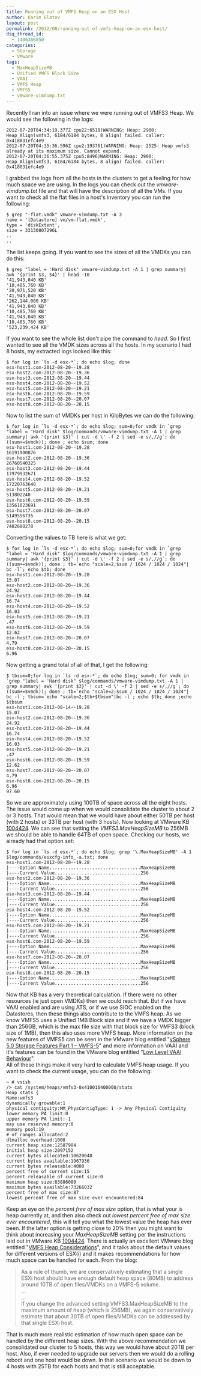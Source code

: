 ```yaml
---
title: Running out of VMFS Heap on an ESX Host
author: Karim Elatov
layout: post
permalink: /2012/08/running-out-of-vmfs-heap-on-an-esx-host/
dsq_thread_id:
  - 1406386850
categories:
  - Storage
  - VMware
tags:
  - MaxHeapSizeMB
  - Unified VMFS Block Size
  - VAAI
  - VMFS Heap
  - VMFS5
  - vmware-vimdump.txt
---
```

Recently I ran into an issue where we were running out of VMFS3 Heap. We would see the following in the logs:

	  
	2012-07-20T04:34:19.377Z cpu22:6518)WARNING: Heap: 2900: Heap_Align(vmfs3, 6184/6184 bytes, 8 align) failed. caller: 0x418031efc4e9  
	2012-07-20T04:35:36.596Z cpu2:193761)WARNING: Heap: 2525: Heap vmfs3 already at its maximum size. Cannot expand.  
	2012-07-20T04:36:55.375Z cpu5:8496)WARNING: Heap: 2900: Heap_Align(vmfs3, 6184/6184 bytes, 8 align) failed. caller: 0x418031efc4e9  
	

I grabbed the logs from all the hosts in the clusters to get a feeling for how much space we are using. In the logs you can check out the *vmware-vimdump.txt* file and that will have the description of all the VMs. If you want to check all the flat files in a host's inventory you can run the following:

	  
	$ grep "-flat.vmdk" vmware-vimdump.txt -A 3  
	name = '[Datastore] vm/vm-flat.vmdk',  
	type = 'diskExtent',  
	size = 33130807296L  
	..  
	..  
	

The list keeps going. If you want to see the sizes of all the VMDKs you can do this:

	  
	$ grep "label = 'Hard disk" vmware-vimdump.txt -A 1 | grep summary| awk '{print $3, $4}' | head -10  
	'41,943,040 KB'  
	'10,485,760 KB'  
	'20,971,520 KB'  
	'41,943,040 KB'  
	'262,144,000 KB'  
	'41,943,040 KB'  
	'10,485,760 KB'  
	'41,943,040 KB'  
	'10,485,760 KB'  
	'523,239,424 KB'  
	

If you want to see the whole list don't pipe the command to *head*. So I first wanted to see all the VMDK sizes across all the hosts. In my scenario I had 8 hosts, my extracted logs looked like this:

	  
	$ for log in `ls -d esx-*`; do echo $log; done  
	esx-host1.com-2012-08-20--19.28  
	esx-host2.com-2012-08-20--19.36  
	esx-host3.com-2012-08-20--19.44  
	esx-host4.com-2012-08-20--19.52  
	esx-host5.com-2012-08-20--19.21  
	esx-host6.com-2012-08-20--19.59  
	esx-host7.com-2012-08-20--20.07  
	esx-host8.com-2012-08-20--20.15  
	

Now to list the sum of VMDKs per host in KiloBytes we can do the following:

	  
	$ for log in `ls -d esx-*`; do echo $log; sum=0;for vmdk in `grep "label = 'Hard disk" $log/commands/vmware-vimdump.txt -A 1 | grep summary| awk '{print $3}' | cut -d \' -f 2 | sed -e s/,//g`; do ((sum+=$vmdk)); done ; echo $sum; done  
	esx-host1.com-2012-08-20--19.28  
	16191900876  
	esx-host2.com-2012-08-20--19.36  
	26760540325  
	esx-host3.com-2012-08-20--19.44  
	17979932671  
	esx-host4.com-2012-08-20--19.52  
	17220763648  
	esx-host5.com-2012-08-20--19.21  
	513802240  
	esx-host6.com-2012-08-20--19.59  
	13561023691  
	esx-host7.com-2012-08-20--20.07  
	5149556735  
	esx-host8.com-2012-08-20--20.15  
	7482680278  
	

Converting the values to TB here is what we get:

	  
	$ for log in `ls -d esx-*`; do echo $log; sum=0;for vmdk in `grep "label = 'Hard disk" $log/commands/vmware-vimdump.txt -A 1 | grep summary| awk '{print $3}' | cut -d \' -f 2 | sed -e s/,//g`; do ((sum+=$vmdk)); done ; tb=`echo "scale=2;$sum / 1024 / 1024 / 1024"| bc -l`; echo $tb; done  
	esx-host1.com-2012-08-20--19.28  
	15.07  
	esx-host2.com-2012-08-20--19.36  
	24.92  
	esx-host3.com-2012-08-20--19.44  
	16.74  
	esx-host4.com-2012-08-20--19.52  
	16.03  
	esx-host5.com-2012-08-20--19.21  
	.47  
	esx-host6.com-2012-08-20--19.59  
	12.62  
	esx-host7.com-2012-08-20--20.07  
	4.79  
	esx-host8.com-2012-08-20--20.15  
	6.96  
	

Now getting a grand total of all of that, I get the following:

	  
	$ tbsum=0;for log in `ls -d esx-*`; do echo $log; sum=0; for vmdk in `grep "label = 'Hard disk" $log/commands/vmware-vimdump.txt -A 1 | grep summary| awk '{print $3}' | cut -d \' -f 2 | sed -e s/,//g`; do ((sum+=$vmdk)); done ; tb=`echo "scale=2;$sum / 1024 / 1024 / 1024"| bc -l`; tbsum=`echo "scale=2;$tb+$tbsum"|bc -l`; echo $tb; done ;echo $tbsum  
	esx-host1.com-2012-08-14--19.28  
	15.07  
	esx-host2.com-2012-08-20--19.36  
	24.92  
	esx-host3.com-2012-08-20--19.44  
	16.74  
	esx-host4.com-2012-08-20--19.52  
	16.03  
	esx-host5.com-2012-08-20--19.21  
	.47  
	esx-host6.com-2012-08-20--19.59  
	12.62  
	esx-host7.com-2012-08-20--20.07  
	4.79  
	esx-host8.com-2012-08-20--20.15  
	6.96  
	97.60  
	

So we are approximately using 100TB of space across all the eight hosts. The issue would come up when we would consolidate the cluster to about 2 or 3 hosts. That would mean that we would have about either 50TB per host (with 2 hosts) or 33TB per host (with 3 hosts). Now looking at VMware KB <a href="http://kb.vmware.com/kb/1004424" onclick="javascript:_gaq.push(['_trackEvent','outbound-article','http://kb.vmware.com/kb/1004424']);">1004424</a>. We can see that setting the *VMFS3.MaxHeapSizeMB* to 256MB we should be able to handle 64TB of open space. Checking our hosts, we already had that option set:

	  
	$ for log in `ls -d esx-*`; do echo $log; grep '\.MaxHeapSizeMB' -A 1 $log/commands/esxcfg-info_-a.txt; done  
	esx-host1.com-2012-08-20--19.28  
	|----Option Name..................................MaxHeapSizeMB  
	|----Current Value................................256  
	esx-host2.com-2012-08-20--19.36  
	|----Option Name..................................MaxHeapSizeMB  
	|----Current Value................................256  
	esx-host3.com-2012-08-20--19.44  
	|----Option Name..................................MaxHeapSizeMB  
	|----Current Value................................256  
	esx-host4.com-2012-08-20--19.52  
	|----Option Name..................................MaxHeapSizeMB  
	|----Current Value................................256  
	esx-host5.com-2012-08-20--19.21  
	|----Option Name..................................MaxHeapSizeMB  
	|----Current Value................................256  
	esx-host6.com-2012-08-20--19.59  
	|----Option Name..................................MaxHeapSizeMB  
	|----Current Value................................256  
	esx-host7.com-2012-08-20--20.07  
	|----Option Name..................................MaxHeapSizeMB  
	|----Current Value................................256  
	esx-host8.com-2012-08-20--20.15  
	|----Option Name..................................MaxHeapSizeMB  
	|----Current Value................................256  
	

Now that KB has a very theoretical calculation. If there were no other resources (ie just open VMDKs) then we could reach that. But if we have VAAI enabled and are using ATS, or if we use SIOC enabled on the Datastores, then these things also contribute to the VMFS heap. As we know VMFS5 uses a Unified 1MB Block size and if we have a VMDK bigger than 256GB, which is the max file size with that block size for VMFS3 (block size of 1MB), then this also uses more VMFS heap. More information on the new features of VMFS5 can be seen in the VMware blog entitled "<a href="http://blogs.vmware.com/vsphere/2011/07/new-vsphere-50-storage-features-part-1-vmfs-5.html" onclick="javascript:_gaq.push(['_trackEvent','outbound-article','http://blogs.vmware.com/vsphere/2011/07/new-vsphere-50-storage-features-part-1-vmfs-5.html']);">vSphere 5.0 Storage Features Part 1 – VMFS-5</a>" and more information on VAAI and it's features can be found in the VMware blog entitled "<a href="http://blogs.vmware.com/vsphere/2012/06/low-level-vaai-behaviour.html" onclick="javascript:_gaq.push(['_trackEvent','outbound-article','http://blogs.vmware.com/vsphere/2012/06/low-level-vaai-behaviour.html']);">Low Level VAAI Behaviour</a>".  
All of these things make it very hard to calculate VMFS heap usage. If you want to check the current usage, you can do the following:

	  
	~ # vsish  
	/> cat /system/heaps/vmfs3-0x410016400000/stats  
	Heap stats {  
	Name:vmfs3  
	dynamically growable:1  
	physical contiguity:MM_PhysContigType: 1 -> Any Physical Contiguity  
	lower memory PA limit:0  
	upper memory PA limit:-1  
	may use reserved memory:0  
	memory pool:19  
	# of ranges allocated:2  
	dlmalloc overhead:1008  
	current heap size:12587984  
	initial heap size:2097152  
	current bytes allocated:10620048  
	current bytes available:1967936  
	current bytes releasable:4000  
	percent free of current size:15  
	percent releasable of current size:0  
	maximum heap size:83886080  
	maximum bytes available:73266032  
	percent free of max size:87  
	lowest percent free of max size ever encountered:84  
	

Keep an eye on the *percent free of max size* option, that is what your is heap currently at, and then also check out *lowest percent free of max size ever encountered*, this will tell you what the lowest value the heap has ever been. If the latter option is getting close to 20% then you might want to think about increasing your *MaxHeapSizeMB* setting per the instructions laid out in VMware KB <a href="http://kb.vmware.com/kb/1004424" onclick="javascript:_gaq.push(['_trackEvent','outbound-article','http://kb.vmware.com/kb/1004424']);">1004424</a>. There is actually an excellent VMware blog entitled "<a href="http://blogs.vmware.com/vsphere/2012/08/vmfs-heap-considerations.html" onclick="javascript:_gaq.push(['_trackEvent','outbound-article','http://blogs.vmware.com/vsphere/2012/08/vmfs-heap-considerations.html']);">VMFS Heap Considerations</a>", and it talks about the default values for different versions of ESX(i) and it makes recommendations for how much space can be handled for each. From the blog:

> As a rule of thumb, we are conservatively estimating that a single ESXi host should have enough default heap space (80MB) to address around 10TB of open files/VMDKs on a VMFS-5 volume.  
> ...  
> ...  
> If you change the advanced setting VMFS3.MaxHeapSizeMB to the maximum amount of heap (which is 256MB), we again conservatively estimate that about 30TB of open files/VMDKs can be addressed by that single ESXi host. 

That is much more realistic estimation of how much open space can be handled by the different heap sizes. With the above recommendation we consolidated our cluster to 5 hosts, this way we would have about 20TB per host. Also, if ever needed to upgrade our servers then we would do a rolling reboot and one host would be down. In that scenario we would be down to 4 hosts with 25TB for each hosts and that is still acceptable.

